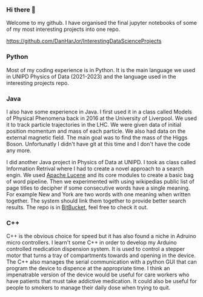 ### Hi there 👋

Welcome to my github. I have organised the final jupyter notebooks of some of my most interesting projects into one repo.  

https://github.com/DanHarJor/InterestingDataScienceProjects

### Python
Most of my coding experience is in Python. It is the main language we used in UNIPD Physics of Data (2021-2023) and the language used in the interesting projects repo. 

### Java
I also have some experience in Java. I first used it in a class called Models of Physical Phenomena back in 2016 at the University of Liverpool. We used it to track particle trajectories in the LHC. We were given data of initial position momentum and mass of each particle. We also had data on the external magnetic field. The main goal was to find the mass of the Higgs Boson. Unfortunatly I didn't have git at this time and I don't have the code any more.

I did another Java project in Physics of Data at UNIPD. I took as class called Information Retrival where I had to create a novel approach to a search engin. We used [Apache Lucene](https://lucene.apache.org/core/) and its core modules to create a basic bag of word pipeline. Then we experimented with using wikipedias public list of page titles to decipher if some consecutive words have a single meaning. For example New and York are two words with one meaning when written together. The system should link them together to provide better search results. The repo is in [BitBucket](https://bitbucket.org/dan-har-jor/seupd2122-ist-before-final-clean/src/master/), feel free to check it out.

### C++
C++ is the obvious choice for speed but it has also found a niche in Adruino micro controllers. I learn't some C++ in order to develop my Arduino controlled medication dispension system. It is used to control a stepper motor that turns a tray of compartments towards and opening in the device. The C++ also manages the serial communication with a python GUI that can program the device to dispence at the appropriate time. I think an impenatrable version of the device would be useful for care workers who have patients that must take addictive medication. It could also be useful for people to smokers to manage their daily dose when trying to quit.


<!--
**DanHarJor/DanHarJor** is a ✨ _special_ ✨ repository because its `README.md` (this file) appears on your GitHub profile.

Here are some ideas to get you started:

- 🔭 I’m currently working on ...
- 🌱 I’m currently learning ...
- 👯 I’m looking to collaborate on ...
- 🤔 I’m looking for help with ...
- 💬 Ask me about ...
- 📫 How to reach me: ...
- 😄 Pronouns: ...
- ⚡ Fun fact: ...
-->
